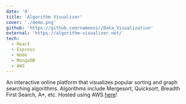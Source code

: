 ```yaml
---
date: '0'
title: 'Algorithm Visualizer'
cover: './demo.png'
github: 'https://github.com/namoosir/Data_Visualization'
external: 'https://algorithm-visualizer.net/'
tech:
  - React
  - Express
  - Node
  - MongoDB
  - AWS
---
```


An interactive online platform that visualizes popular sorting and graph searching algorithms. Algorithms include Mergesort, Quicksort, Breadth First Search, A\*, etc. Hosted using AWS [here](https://algorithm-visualizer.net/)!
